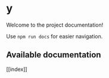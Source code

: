 # y

Welcome to the project documentation!

Use `npm run docs` for easier navigation.

## Available documentation

[[index]]
